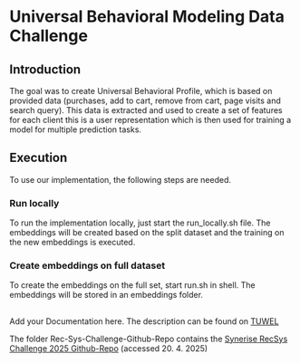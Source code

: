 # Universal Behavioral Modeling Data Challenge

## Introduction
The goal was to create Universal Behavioral Profile, which is based on provided data (purchases, add to cart, remove from cart, page visits and search query). This data is extracted and used to create a set of features for each client this is a user representation which is then used for training a model for multiple prediction tasks.

## Execution
To use our implementation, the following steps are needed. 

### Run locally
To run the implementation locally, just start the run_locally.sh file. The embeddings will be created based on the split dataset and the training on the new embeddings is executed.

### Create embeddings on full dataset
To create the embeddings on the full set, start run.sh in shell. The embeddings will be stored in an embeddings folder.


## 
Add your Documentation here. The description can be found on [TUWEL](https://tuwel.tuwien.ac.at/mod/page/view.php?id=2495021)

The folder Rec-Sys-Challenge-Github-Repo contains the [Synerise RecSys Challenge 2025 Github-Repo](https://github.com/Synerise/recsys2025) (accessed 20. 4. 2025)